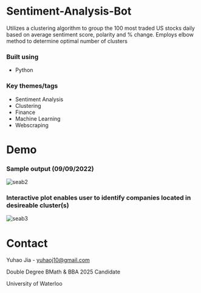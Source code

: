 # Sentiment-Analysis-Bot
Utilizes a clustering algorithm to group the 100 most traded US stocks daily based on average sentiment score, polarity and % change. Employs elbow method to determine optimal number of clusters

### Built using
* Python

### Key themes/tags
* Sentiment Analysis
* Clustering
* Finance
* Machine Learning
* Webscraping

# Demo

### Sample output (09/09/2022)

![seab2](https://user-images.githubusercontent.com/112993711/189456189-27a74338-c8df-4200-91f7-300e3dc5fe14.jpeg)

### Interactive plot enables user to identify companies located in desireable cluster(s)

![seab3](https://user-images.githubusercontent.com/112993711/189456225-8c4acd4c-3f2c-4430-8ce8-3566b2513945.jpeg)

# Contact

Yuhao Jia - yuhaoj10@gmail.com

Double Degree BMath & BBA 2025 Candidate

University of Waterloo 
